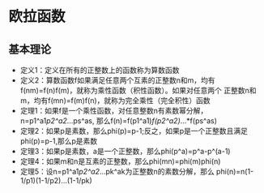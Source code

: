 # 欧拉函数

## 基本理论
- 定义1：定义在所有的正整数上的函数称为算数函数
- 定义2：算数函数f如果满足任意两个互素的正整数n和m，均有f(nm)=f(n)f(m)，就称为乘性函数（积性函数）。如果对任意两个
正整数n和m，均有f(mn)=f(m)f(n)，就称为完全乘性（完全积性）函数
- 定理1：如果f是一个乘性函数，对任意整数n有素数幂分解，n=p1^a1*p2^a2*...ps^as,
 那么f(n)=f(p1^a1)*f(p2^a2)*...*f(ps^as)
- 定理2：如果p是素数，那么phi(p)=p-1;反之，如果p是一个正整数且满足phi(p)=p-1,那么p是素数
- 定理3：如果p是素数，a是一个正整数，那么phi(p^a)=p^a-p^(a-1)
- 定理4：如果m和n是互素的正整数，那么phi(mn)=phi(m)phi(n)
- 定理5：设n=p1^a1*p2^a2*...pk^ak为正整数n的素数分解，那么
phi(n)=n(1-1/p1)(1-1/p2)...(1-1/pk)

